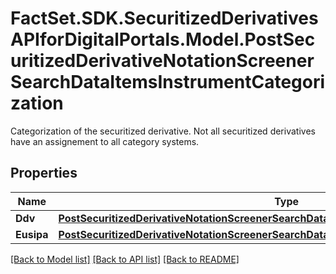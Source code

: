 # FactSet.SDK.SecuritizedDerivativesAPIforDigitalPortals.Model.PostSecuritizedDerivativeNotationScreenerSearchDataItemsInstrumentCategorization
Categorization of the securitized derivative. Not all securitized derivatives have an assignement to all category systems.

## Properties

Name | Type | Description | Notes
------------ | ------------- | ------------- | -------------
**Ddv** | [**PostSecuritizedDerivativeNotationScreenerSearchDataItemsInstrumentCategorizationDdv**](PostSecuritizedDerivativeNotationScreenerSearchDataItemsInstrumentCategorizationDdv.md) |  | [optional] 
**Eusipa** | [**PostSecuritizedDerivativeNotationScreenerSearchDataItemsInstrumentCategorizationEusipa**](PostSecuritizedDerivativeNotationScreenerSearchDataItemsInstrumentCategorizationEusipa.md) |  | [optional] 

[[Back to Model list]](../README.md#documentation-for-models) [[Back to API list]](../README.md#documentation-for-api-endpoints) [[Back to README]](../README.md)

